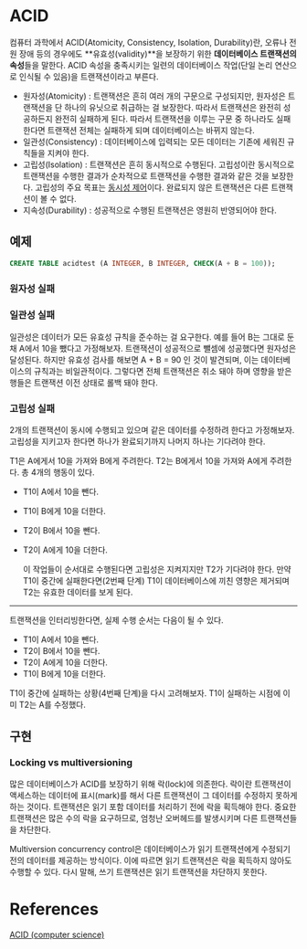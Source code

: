 # ACID

컴퓨터 과학에서 ACID(Atomicity, Consistency, Isolation, Durability)란, 오류나 전원 장애 등의 경우에도 **유효성(validity)**을 보장하기 위한 **데이터베이스 트랜잭션의 속성**들을 말한다. ACID 속성을 충족시키는 일련의 데이터베이스 작업(단일 논리 연산으로 인식될 수 있음)을 트랜잭션이라고 부른다.

- 원자성(Atomicity) : 트랜잭션은 흔히 여러 개의 구문으로 구성되지만, 원자성은 트랜잭션을 단 하나의 유닛으로 취급하는 걸 보장한다. 따라서 트랜잭션은 완전히 성공하든지 완전히 실패하게 된다. 따라서 트랜잭션을 이루는 구문 중 하나라도 실패한다면 트랜잭션 전체는 실패하게 되며 데이터베이스는 바뀌지 않는다. 
- 일관성(Consistency) : 데이터베이스에 입력되는 모든 데이터는 기존에 세워진 규칙들을 지켜야 한다.
- 고립성(Isolation) : 트랜잭션은 흔히 동시적으로 수행된다. 고립성이란 동시적으로 트랜잭션을 수행한 결과가 순차적으로 트랜잭션을 수행한 결과와 같은 것을 보장한다. 고립성의 주요 목표는 [동시성 제어](https://en.wikipedia.org/wiki/Concurrency_control)이다. 완료되지 않은 트랜잭션은 다른 트랜잭션이 볼 수 없다.
- 지속성(Durability) : 성공적으로 수행된 트랜잭션은 영원히 반영되어야 한다.

## 예제

```sql
CREATE TABLE acidtest (A INTEGER, B INTEGER, CHECK(A + B = 100));
```

### 원자성 실패

### 일관성 실패

일관성은 데이터가 모든 유효성 규칙을 준수하는 걸 요구한다. 예를 들어 B는 그대로 둔 채 A에서 10을 뺐다고 가정해보자. 트랜잭션이 성공적으로 뺄셈에 성공했다면 원자성은 달성된다. 하지만 유효성 검사를 해보면 A + B = 90 인 것이 발견되며, 이는 데이터베이스의 규칙과는 비일관적이다. 그렇다면 전체 트랜잭션은 취소 돼야 하며 영향을 받은 행들은 트랜잭션 이전 상태로 롤백 돼야 한다.

### 고립성 실패

2개의 트랜잭션이 동시에 수행되고 있으며 같은 데이터를 수정하려 한다고 가정해보자. 고립성을 지키고자 한다면 하나가 완료되기까지 나머지 하나는 기다려야 한다.

T1은 A에게서 10을 가져와 B에게 주려한다. T2는 B에게서 10을 가져와 A에게 주려한다. 총 4개의 행동이 있다.

- T1이 A에서 10을 뺀다.

- T1이 B에게 10을 더한다.

- T2이 B에서 10을 뺀다.

- T2이 A에게 10을 더한다.

  이 작업들이 순서대로 수행된다면 고립성은 지켜지지만 T2가 기다려야 한다. 만약 T1이 중간에 실패한다면(2번째 단계) T1이 데이터베이스에 끼친 영향은 제거되며 T2는 유효한 데이터를 보게 된다.

---

트랜잭션을 인터리빙한다면, 실제 수행 순서는 다음이 될 수 있다.

- T1이 A에서 10을 뺀다.
- T2이 B에서 10을 뺀다.
- T2이 A에게 10을 더한다.
- T1이 B에게 10을 더한다.

T1이 중간에 실패하는 상황(4번째 단계)을 다시 고려해보자. T1이 실패하는 시점에 이미 T2는 A를 수정했다. 

## 구현

### Locking vs multiversioning

많은 데이터베이스가 ACID를 보장하기 위해 락(lock)에 의존한다. 락이란 트랜잭션이 액세스하는 데이터에 표시(mark)를 해서 다른 트랜잭션이 그 데이터를 수정하지 못하게 하는 것이다. 트랜잭션은 읽기 포함 데이터를 처리하기 전에 락을 획득해야 한다. 중요한 트랜잭션은 많은 수의 락을 요구하므로, 엄청난 오버헤드를 발생시키며 다른 트랜잭션들을 차단한다.

Multiversion concurrency control은 데이터베이스가 읽기 트랜잭션에게 수정되기 전의 데이터를 제공하는 방식이다. 이에 따르면 읽기 트랜잭션은 락을 획득하지 않아도 수행할 수 있다. 다시 말해, 쓰기 트랜잭션은 읽기 트랜잭션을 차단하지 못한다.

# References

[ACID (computer science)](https://en.wikipedia.org/wiki/ACID_(computer_science))